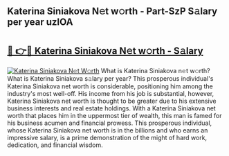 ## Katerina Siniakova N𝚎t w𝚘rth - Part-SzP S𝚊lary per year uzIOA

# <h2><a href="http://gc2s99r.nevu.top/?p=Katerina+Siniakova">🔗 👉🔴 Katerina Siniakova N𝚎t w𝚘rth - S𝚊lary</a></h2>

[![Katerina Siniakova N𝚎t W𝚘rth](https://i.imgur.com/Oavwk0R.jpeg)](http://gc2s99r.nevu.top/?p=Katerina+Siniakova)
What is Katerina Siniakova n𝚎t w𝚘rth? What is Katerina Siniakova s𝚊lary per year?
This prosperous individual's Katerina Siniakova net worth is considerable, positioning him among the industry's most well-off. His income from his job is substantial, however, Katerina Siniakova net worth is thought to be greater due to his extensive business interests and real estate holdings. With a Katerina Siniakova net worth that places him in the uppermost tier of wealth, this man is famed for his business acumen and financial prowess. This prosperous individual, whose Katerina Siniakova net worth is in the billions and who earns an impressive salary, is a prime demonstration of the might of hard work, dedication, and financial wisdom.
